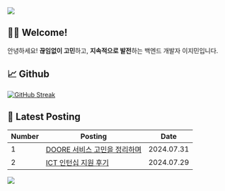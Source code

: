 <img src="https://capsule-render.vercel.app/api?type=waving&color=8B6D6D&height=200&section=header" />

## 👋🏻 Welcome!

안녕하세요! **끊임없이 고민**하고, **지속적으로 발전**하는 백엔드 개발자 이지민입니다.

## 📈 Github

[![GitHub Streak](https://streak-stats.demolab.com?user=JJimini&theme=onedark)](https://git.io/streak-stats)

## 📒 Latest Posting

| Number | Posting | Date |
|--------|---------|------|
| 1 | [DOORE 서비스 고민을 정리하며](https://jjimini.github.io/posts/DOORE-%EC%84%9C%EB%B9%84%EC%8A%A4%EC%9D%98-%EA%B3%A0%EB%AF%BC%EC%9D%84-%EC%A0%95%EB%A6%AC%ED%95%98%EB%A9%B0/) | 2024.07.31 |
| 2 | [ICT 인턴십 지원 후기](https://jjimini.github.io/posts/ICT-%EC%9D%B8%ED%84%B4-%EC%A7%80%EC%9B%90-%ED%9B%84%EA%B8%B0/) | 2024.07.29|


<img src="https://capsule-render.vercel.app/api?type=waving&color=8B6D6D&height=200&section=footer" />

<!--
**JJimini/JJimini** is a ✨ _special_ ✨ repository because its `README.md` (this file) appears on your GitHub profile.

Here are some ideas to get you started:

- 🔭 I’m currently working on ...
- 🌱 I’m currently learning ...
- 👯 I’m looking to collaborate on ...
- 🤔 I’m looking for help with ...
- 💬 Ask me about ...
- 📫 How to reach me: ...
- 😄 Pronouns: ...
- ⚡ Fun fact: ...
-->
